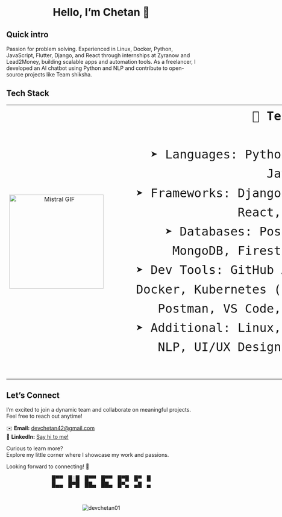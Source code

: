 <h1 align="center">Hello, I’m Chetan 👋</h1>




<!-- <h3 align="center">🌟 A passionate Full Stack Developer 🌟</h3> -->
## Quick intro
Passion for problem solving. Experienced in Linux, Docker, Python, JavaScript, Flutter, Django, and React through internships at Zyranow and Lead2Money, building scalable apps and automation tools.
As a freelancer, I developed an AI chatbot using Python and NLP and contribute to open-source projects like Team shiksha.

## Tech Stack

<div style="width: 900px; margin: 0 auto;"> 
  <table width="100%">
    <tr>
      <td width="28%" align="center" valign="middle">
        <img src="https://cms.mistral.ai/assets/920e56ee-25c5-439d-bd31-fbdf5c92c87f" alt="Mistral GIF" height="250" />
      </td>
      <td width="72%" style="text-align: right; font-family: monospace; font-size: 2rem; line-height: 1.6; vertical-align: middle;">
        <strong>💼 Tech Stack</strong><br /><br />
       ➤ Languages: Python, Dart, JavaScript<br />
       ➤ Frameworks: Django, Flask, React, Flutter<br />
       ➤ Databases: PostgreSQL, MongoDB, Firestore, SQL<br />
       ➤ Dev Tools: GitHub Actions, Docker, Kubernetes (Basics), Postman, VS Code, PyCharm<br />
       ➤ Additional: Linux, KVM/VM, NLP, UI/UX Design, Design Systems
      </td>
    </tr>
  </table>
</div>



## Let’s Connect

I’m excited to join a dynamic team and collaborate on meaningful projects.  
Feel free to reach out anytime!

✉️ **Email:** devchetan42@gmail.com  
🔗 **LinkedIn:** [Say hi to me!](https://www.linkedin.com/in/chetandoesdev)  

Curious to learn more?  
Explore my little corner where I showcase my work and passions.  

Looking forward to connecting! 🚀



   <p align="center">
        █▀▀ █░█ █▀▀ █▀▀ █▀█ █▀ █<br>
        █▄▄ █▀█ ██▄ ██▄ █▀▄ ▄█ ▄
    </p><br>



<p align="center"> <img  src="https://komarev.com/ghpvc/?username=devchetan01&label=Profile%20views&color=0e75b6&style=flat" alt="devchetan01" /> </p>





<p/>




